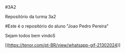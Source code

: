#3A2

Repositório da turma 3a2

#Este é o repositório do aluno "Joao Pedro Pereira"

Sejam todos bem vindoS














  [(https://tenor.com/pt-BR/view/whatsapp-gif-21302024)]




